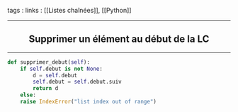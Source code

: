 tags : 
links : [[Listes chaînées]], [[Python]]

****

<h2 style="text-align: center;"> Supprimer un élément au début de la LC </h2>

****


```python
def supprimer_debut(self):
	if self.debut is not None:
		d = self.debut
		self.debut = self.debut.suiv
		return d
	else:
	raise IndexError("list index out of range")
```